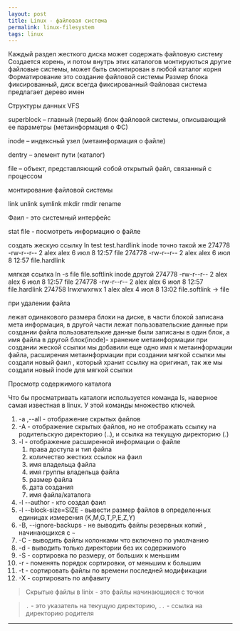 ```yaml
---
layout: post 
title: Linux - файловая система
permalink: linux-filesystem
tags: linux
--- 
```


Каждый раздел жесткого диска может содержать файловую систему
Создается корень, и потом внутрь этих каталогов монтируються другие файловые системы, может быть смонтирован в любой каталог корня
Форматирование это создание файловой системы
Размер блока фиксированный, диск всегда фиксированный
Файловая система предлагает дерево имен

Структуры данных VFS

superblock – главный (первый) блок 
файловой системы, описывающий ее 
параметры (метаинформация о ФС)

inode – индексный узел (метаинформация о 
файле)

dentry – элемент пути (каталог)

file – 
объект, представляющий собой 
открытый файл, связанный с процессом


монтирование файловой системы

link
unlink
symlink
mkdir
rmdir
rename
 
 
Фаил - это системный интерфейс

stat file -   посмотреть информацию о файле

создать жескую ссылку  ln test test.hardlink
inode точно такой же
274778 -rw-r--r-- 2 alex alex      6 июл  8 12:57 file
274778 -rw-r--r-- 2 alex alex      6 июл  8 12:57 file.hardlink

мягкая ссылка ln -s file file.softlink
inode другой
274778 -rw-r--r-- 2 alex alex      6 июл  8 12:57 file
274778 -rw-r--r-- 2 alex alex      6 июл  8 12:57 file.hardlink
274758 lrwxrwxrwx 1 alex alex      4 июл  8 13:02 file.softlink -> file

при удалении файла

лежат одинакового размера блоки на диске, в части блокой записана мета информация, в другой части лежат пользовательские данные
при создании файла пользователькие данные были записаны в один блок, а имя файла в другой блок(inode)- хранение метаинформации
при создании жеской ссылки мы добавили еще одно имя к метаинформации файла, расширения метаинформации
при создании мягкой ссылки мы создали новый фаил , который хранит ссылку на оригинал, так же мы создали новый inode для мягкой ссылки


Просмотр содержимого каталога

Что бы просматривать каталоги используется команда ls, наверное самая известная в linux. У этой команды множество ключей.

1. -a ,--all - отображение скрытых файлов
1. -A - отображение скрытых файлов, но не отображать ссылку на родительскую директорию (..), и ссылка на текущую директорию (.)
1. -l - отображение расширенной информации о файле
    1. права доступа и тип файла
    1. количество жестких ссылок на фаил
    1. имя владельца файла
    1. имя группы владельца файла
    1. размер файла
    1. дата создания
    1. имя файла/каталога
1. -l --author - кто создал фаил
1. -l --block-size=SIZE - вывести размер файлов в определенных единицах измерения (K,M,G,T,P,E,Z,Y)
1. -B, --ignore-backups - не выводить файлы резервных копий , начинающихся с `~`
1. -C - выводить файлы колонками что включено по умолчанию
1. -d - выводить только директории без их содержимого
1. -S - сортировка по размеру, от больших к меньшим
1. -r - поменять порядок сортировки, от меньшим к большим
1. -t - сортировать файлы по времени последней модификации
1. -X - сортировать по алфавиту 

> Скрытые файлы в linix - это файлы начинающиеся с точки

> `.` - это указатель на текущую директорию, `..` - ссылка на директорию родителя

----

